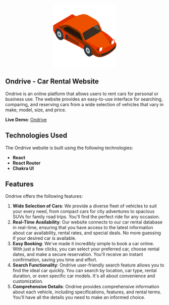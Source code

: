 <p align="center">
  <img width="200" height="200" src="./client/src/images/ondrive.png">
</p>

## Ondrive - Car Rental Website

Ondrive is an online platform that allows users to rent cars for personal or business use. The website provides an easy-to-use interface for searching, comparing, and reserving cars from a wide selection of vehicles that vary in make, model, size, and price.

**Live Demo**: [Ondrive](https://ondrive-plum.vercel.app/)

## Technologies Used

The Ondrive website is built using the following technologies:

- **React**
- **React Router**
- **Chakra UI**

## Features

Ondrive offers the following features:

1. **Wide Selection of Cars**: We provide a diverse fleet of vehicles to suit your every need, from compact cars for city adventures to spacious SUVs for family road trips. You'll find the perfect ride for any occasion.
2. **Real-Time Availability**: Our website connects to our car rental database in real-time, ensuring that you have access to the latest information about car availability, rental rates, and special deals. No more guessing if your desired car is available.
3. **Easy Booking**: We've made it incredibly simple to book a car online. With just a few clicks, you can select your preferred car, choose rental dates, and make a secure reservation. You'll receive an instant confirmation, saving you time and effort.
4. **Search Functionality**: Ondrive user-friendly search feature allows you to find the ideal car quickly. You can search by location, car type, rental duration, or even specific car models. It's all about convenience and customization.
5. **Comprehensive Details**: Ondrive provides comprehensive information about each vehicle, including specifications, features, and rental terms. You'll have all the details you need to make an informed choice.

<!-- ## How to Use
To run Ondrive locally or integrate it into your project, follow these steps:

1. Clone this repository:
   ```bash
   git clone https://github.com/pvictordev/ondrive.git -->

